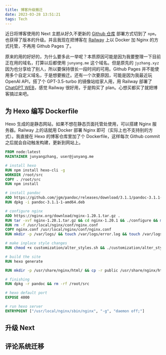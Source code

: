 ```yaml
---
title: 博客升级搬迁
date: 2023-03-28 13:51:21
tags: Tech
---
```


近日将博客使用的 Next 主题从好久不更新的 [Github 仓库](https://github.com/theme-next/hexo-theme-next) 部署方式切到了 `npm`，也获得了版本的升级。并且我现在把博客在 [Railway](railway.app) 上以 Docker 加 Nginx 的方式托管，不再用 Github Pages 了。

原来的用的好好的，为什么要多此一举呢？本质原因可能是因为我要整理一下目前正在用的域名，打算以后都使用 `junyang.me` 这个域名。但是原先的 `jyzhang.xyz` 因为也分享给了别人，所以要保持很长一段时间的可用。Github Pages 并不能使用多个自定义域名，于是想要搬迁。还有一个次要原因，可能是因为我最近玩 OpenAI API，搭了个 GPT-3.5-turbo 的镜像站给家人用，用 Railway 部署了 [ChatGPT WEB](https://github.com/Chanzhaoyu/chatgpt-web)，感觉 Railway 很好用，于是购买了 plan。心想买都买了就把博客搞过来吧。

## 为 Hexo 编写 Dockerfile

Hexo 生成的是静态网站，如果不想在静态页面托管处使用，可以搭建 Nginx 服务器。Railway 上的话就用 Docker 部署 Nginx 即可（实际上也不支持别的方式）。我直接在 Hexo 的博客仓库里加了个 Dockerfile，这样每次 Github commit 之后就会自动触发构建，更新到网站上。

```Dockerfile
FROM node:latest
MAINTAINER junyangzhang, user@junyang.me

# install hexo
RUN npm install hexo-cli -g
WORKDIR /root/src
COPY . /root/src
RUN npm install

# install pandoc
ADD https://github.com/jgm/pandoc/releases/download/3.1.1/pandoc-3.1.1-1-amd64.deb .
RUN dpkg -i pandoc-3.1.1-1-amd64.deb

# configure nginx
ADD https://nginx.org/download/nginx-1.20.1.tar.gz .
RUN tar -xvf nginx-1.20.1.tar.gz && cd nginx-1.20.1 && ./configure && make && make install
RUN rm -f /usr/local/nginx/conf/nginx.conf
COPY nginx.conf /usr/local/nginx/conf/nginx.conf
RUN mkdir -p /var/logs/ && touch /var/logs/error.log && touch /var/logs/nginx.pid

# make inplace style changes
RUN chmod +x customization/alter_styles.sh && ./customization/alter_styles.sh

# build the site
RUN hexo generate

RUN mkdir -p /usr/share/nginx/html/ && cp -r public /usr/share/nginx/html/

# finishing
RUN dpkg -r pandoc && rm -rf /root/src

# hexo default port
EXPOSE 4000

# run hexo server
ENTRYPOINT ["/usr/local/nginx/sbin/nginx", "-g", "daemon off;"]
```

## 升级 Next

## 评论系统迁移

